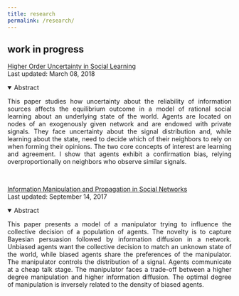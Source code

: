 ```yaml
---
title: research
permalink: /research/
---
```


<!--
## working papers
-->


## work in progress

<a href="" target="_blank">Higher Order Uncertainty in Social Learning</a> <br>
Last updated: March 08, 2018

<details open>
<summary>Abstract</summary>
<p align="justify"> This paper studies how uncertainty about the reliability of information sources affects the equilibrium outcome in a model of rational social learning about an underlying state of the world. Agents are located on nodes of an exogenously given network and are endowed with private signals. They face uncertainty about the signal distribution and, while learning about the state, need to decide which of their neighbors to rely on when forming their opinions. The two core concepts of interest are learning and agreement. I show that agents exhibit a confirmation bias, relying overproportionally on neighbors who observe similar signals. </p>
</details><br>

<a href="" target="_blank">Information Manipulation and Propagation in Social Networks</a> <br>
Last updated: September 14, 2017

<details open>
<summary>Abstract</summary>
<p align="justify"> This paper presents a model of a manipulator trying to influence the collective decision of a population of agents. The novelty is to capture Bayesian persuasion followed by information diffusion in a network. Unbiased agents want the collective decision to match an unknown state of the world, while biased agents share the preferences of the manipulator. The manipulator controls the distribution of a signal. Agents communicate at a cheap talk stage. The manipulator faces a trade-off between a higher degree manipulation and higher information diffusion. The optimal degree of manipulation is inversely related to the density of biased agents. </p>
</details>
